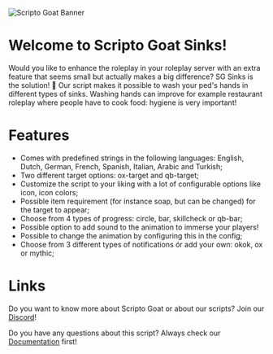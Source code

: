 
![Scripto Goat Banner](https://github.com/Scripto-Goat/sg-sinks/assets/154728266/853d6791-e701-4596-9eba-9fbdaf9eba60)

# Welcome to Scripto Goat Sinks!
Would you like to enhance the roleplay in your roleplay server with an extra feature that seems small but actually makes a big difference? SG Sinks is the solution! 🐐 Our script makes it possible to wash your ped's hands in different types of sinks. Washing hands can improve for example restaurant roleplay where people have to cook food: hygiene is very important!

# Features
- Comes with predefined strings in the following languages: English, Dutch, German, French, Spanish, Italian, Arabic and Turkish;
- Two different target options: ox-target and qb-target;
- Customize the script to your liking with a lot of configurable options like icon, icon colors;
- Possible item requirement (for instance soap, but can be changed) for the target to appear;
- Choose from 4 types of progress: circle, bar, skillcheck or qb-bar;
- Possible option to add sound to the animation to immerse your players!
- Possible to change the animation by configuring this in the config;
- Choose from 3 different types of notifications ór add your own: okok, ox or mythic;

# Links
Do you want to know more about Scripto Goat or about our scripts? Join our [Discord](https://discord.gg/ZGAPQE2yC3)!

Do you have any questions about this script? Always check our [Documentation](https://scripto-goat.gitbook.io/documentation) first!


